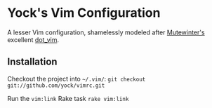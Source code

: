 Yock's Vim Configuration
========================

A lesser Vim configuration, shamelessly modeled after [Mutewinter's](http://twitter.com/mutewinter) excellent [dot_vim](https://github.com/mutewinter/dot_vim).

Installation
------------

Checkout the project into `~/.vim/`:
`git checkout git://github.com/yock/vimrc.git`

Run the `vim:link` Rake task
`rake vim:link`
